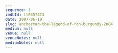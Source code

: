 ```yaml
---
sequence: 1
imdbId: tt0357413
date: 2007-06-19
slug: anchorman-the-legend-of-ron-burgundy-2004
medium: null
venue: null
venueNotes: null
mediumNotes: null
---
```


